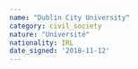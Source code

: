 ```yaml
---
name: "Dublin City University"
category: civil_society
nature: "Université"
nationality: IRL
date_signed: '2018-11-12'
---
```

    